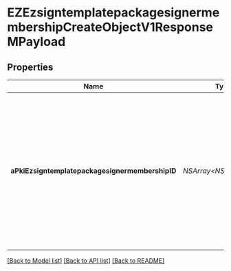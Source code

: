 # EZEzsigntemplatepackagesignermembershipCreateObjectV1ResponseMPayload

## Properties
Name | Type | Description | Notes
------------ | ------------- | ------------- | -------------
**aPkiEzsigntemplatepackagesignermembershipID** | **NSArray&lt;NSNumber*&gt;*** | An array of unique IDs representing the object that were requested to be created.  They are returned in the same order as the array containing the objects to be created that was sent in the request. | 

[[Back to Model list]](../README.md#documentation-for-models) [[Back to API list]](../README.md#documentation-for-api-endpoints) [[Back to README]](../README.md)


